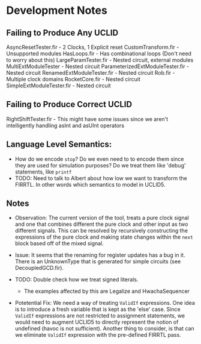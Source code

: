 # Development Notes

## Failing to Produce Any UCLID
AsyncResetTester.fir - 2 Clocks, 1 Explicit reset
CustomTransform.fir - Unsupported modules
HasLoops.fir - Has combinational loops (Don't need to worry about this)
LargeParamTester.fir - Nested circuit, external modules
MultiExtModuleTester - Nested circuit
ParameterizedExtModuleTester.fir - Nested circuit
RenamedExtModuleTester.fir - Nested circuit
Rob.fir - Multiple clock domains
RocketCore.fir - Nested circuit
SimpleExtModuleTester.fir - Nested circuit

## Failing to Produce Correct UCLID
RightShiftTester.fir - This might have some issues since we aren't intelligently handling asInt and asUInt operators

## Language Level Semantics:
- How do we encode `stop`? Do we even need to to encode them since they are used for simulation purposes? Do we treat them like 'debug' statements, like `printf`
- TODO: Need to talk to Albert about how low we want to transform the FIRRTL. In other words which semantics to model in UCLID5.

## Notes
- Observation: The current version of the tool, treats a pure clock signal and one that combines different the pure clock and other input as two different signals. This can be resolved by recursively constructing the expressions of the pure clock and making state changes within the `next` block based off of the mixed signal.

- Issue: It seems that the renaming for register updates has a bug in it. There is an UnknownType that is generated for simple circuits (see DecoupledGCD.fir). 

- TODO: Double check how we treat signed literals.
  - The examples affected by this are Legalize and HwachaSequencer

- Potetential Fix: We need a way of treating `ValidIf` expressions. One idea is to introduce a fresh variable that is kept as the 'else' case. Since  `ValidIf` expressions are not restricted to assignment statements, we would need to augment UCLID5 to directly represent the notion of undefined (havoc is not sufficient). Another thing to consider, is that can we eliminate `ValidIf` expression with the pre-defined FIRRTL pass.

